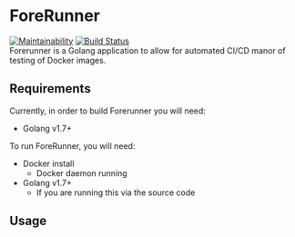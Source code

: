 # ForeRunner
[![Maintainability](https://api.codeclimate.com/v1/badges/3b6eff078d4c45b158d0/maintainability)](https://codeclimate.com/github/MovieStoreGuy/forerunner/maintainability)
[![Build Status](https://travis-ci.org/MovieStoreGuy/forerunner.svg?branch=master)](https://travis-ci.org/MovieStoreGuy/forerunner)  
Forerunner is a Golang application to allow for automated CI/CD manor of testing of Docker images.

## Requirements
Currently, in order to build Forerunner you will need:
- Golang v1.7+

To run ForeRunner, you will need:
- Docker install
    - Docker daemon running
- Golang v1.7+ 
    - If you are running this via the source code

## Usage
